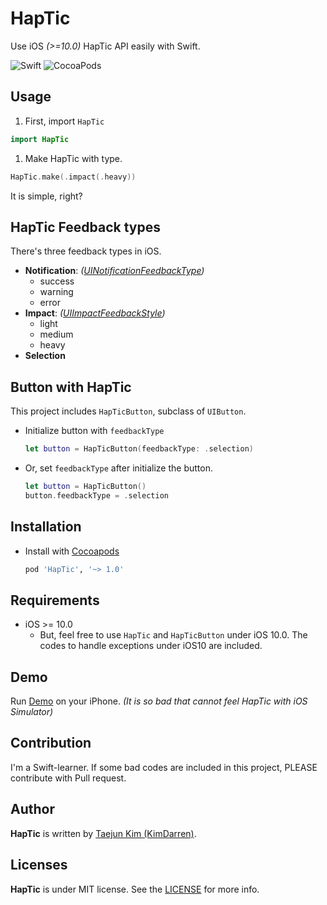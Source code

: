 # HapTic
Use iOS _(>=10.0)_ HapTic API easily with Swift.

![Swift](https://img.shields.io/badge/Swift-3.0-orange.svg)
![CocoaPods](https://cocoapod-badges.herokuapp.com/v/HapTic/badge.png)

## Usage
1. First, import `HapTic`

  ```swift
  import HapTic
  ```

1. Make HapTic with type.

  ```swift
  HapTic.make(.impact(.heavy))
  ```
It is simple, right?

## HapTic Feedback types
There's three feedback types in iOS.
* **Notification**: _([UINotificationFeedbackType](https://developer.apple.com/reference/uikit/uinotificationfeedbacktype))_
  * success
  * warning
  * error
* **Impact**: _([UIImpactFeedbackStyle](https://developer.apple.com/reference/uikit/uiimpactfeedbackstyle))_
  * light
  * medium
  * heavy
* **Selection**

## Button with HapTic
This project includes `HapTicButton`, subclass of `UIButton`.

* Initialize button with `feedbackType`

  ```swift
  let button = HapTicButton(feedbackType: .selection)
  ```
  
* Or, set `feedbackType` after initialize the button.

  ```swift
  let button = HapTicButton()
  button.feedbackType = .selection
  ```

## Installation
* Install with [Cocoapods](http://cocoapods.org)

  ```ruby
  pod 'HapTic', '~> 1.0'
  ```

## Requirements
* iOS >= 10.0
  * But, feel free to use `HapTic` and `HapTicButton` under iOS 10.0. The codes to handle exceptions under iOS10 are included.

## Demo
Run [Demo](Demo) on your iPhone. _(It is so bad that cannot feel HapTic with iOS Simulator)_

## Contribution
I'm a Swift-learner. If some bad codes are included in this project, PLEASE contribute with Pull request.

## Author
**HapTic** is written by [Taejun Kim (KimDarren)](https://github.com/KimDarren).

## Licenses
**HapTic** is under MIT license. See the [LICENSE](LICENSE) for more info.
